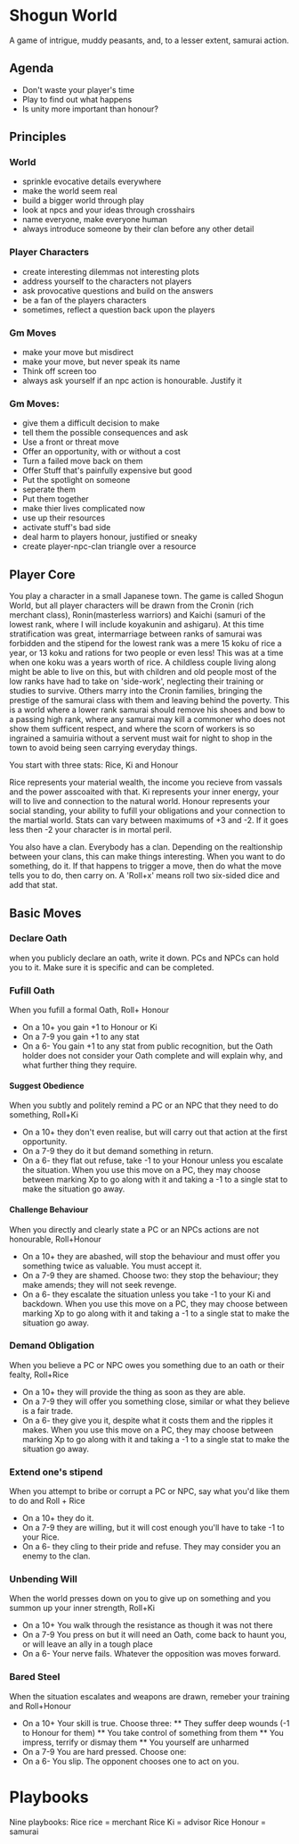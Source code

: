 # Shogun World

A game of intrigue, muddy peasants, and, to a lesser extent, samurai action.


## Agenda
* Don't waste your player's time
* Play to find out what happens
* Is unity more important than honour?


## Principles
### World
* sprinkle evocative details everywhere 
* make the world seem real
* build a bigger world through play
* look at npcs and your ideas through crosshairs
* name everyone, make everyone human
* always introduce someone by their clan before any other detail
### Player Characters
* create interesting dilemmas not interesting plots
* address yourself to the characters not players
* ask provocative questions and build on the answers 
* be a fan of the players characters 
* sometimes, reflect a question back upon the players 
### Gm Moves
* make your move but misdirect
* make your move, but never speak its name
* Think off screen too
* always ask yourself if an npc action is honourable. Justify it



### Gm Moves:
* give them a difficult decision to make
* tell them the possible consequences and ask
* Use a front or threat move
* Offer an opportunity, with or without a cost
* Turn a failed move back on them
* Offer Stuff that's painfully expensive but good
* Put the spotlight on someone
* seperate them
* Put them together 
* make thier lives complicated now
* use up their resources 
* activate stuff's bad side
* deal harm to players honour, justified or sneaky
* create player-npc-clan triangle over a resource 

## Player Core 

You play a character in a small Japanese town. The game is called Shogun World, but all player characters will be drawn from the Cronin (rich merchant class), Ronin(masterless warriors) and Kaichi (samuri of the lowest rank, where I will include koyakunin and ashigaru). At this time stratification was great, intermarriage between ranks of samurai was forbidden and the stipend for the lowest rank was a mere 15 koku of rice a year, or 13 koku and rations for two people or even less! This was at a time when one koku was a years worth of rice. A childless couple living along might be able to live on this, but with children and old people most of the low ranks have had to take on 'side-work', neglecting their training or studies to survive. Others marry into the Cronin families, bringing the prestige of the samurai class with them and leaving behind the poverty. This is a world where a lower rank samurai should remove his shoes and bow to a passing high rank, where any samurai may kill a commoner who does not show them sufficent respect, and where the scorn of workers is so ingrained a samuiria without a servent must wait for night to shop in the town to avoid being seen carrying everyday things.

You start with three stats: Rice, Ki and Honour

Rice represents your material wealth, the income you recieve from vassals and the power asscoaited with that.
Ki represents your inner energy, your will to live and connection to the natural world.
Honour represents your social standing, your ability to fufill your obligations and your connection to the martial world.
Stats can vary between maximums of +3 and -2. If it goes less then -2 your character is in mortal peril.

You also have a clan. Everybody has a clan. Depending on the realtionship between your clans, this can make things interesting.
When you want to do something, do it. If that happens to trigger a move, then do what the move tells you to do, then carry on. A 'Roll+x' means roll two six-sided dice and add that stat.


## Basic Moves

### Declare Oath
when you publicly declare an oath, write it down. PCs and NPCs can hold you to it. Make sure it is specific and can be completed. 

### Fufill Oath
When you fufill a formal Oath, Roll+ Honour
* On a 10+ you gain +1 to Honour or Ki
* On a 7-9 you gain +1 to any stat
* On a 6- You gain +1 to any stat from public recognition, but the Oath holder does not consider your Oath complete and will explain why, and what further thing they require.

#### Suggest Obedience
When you subtly and politely remind a PC or an NPC that they need to do something, Roll+Ki
* On a 10+ they don't even realise, but will carry out that action at the first opportunity.
* On a 7-9 they do it but demand something in return.
* On a 6- they flat out refuse, take -1 to your Honour unless you escalate the situation.
When you use this move on a PC, they may choose between marking Xp to go along with it and taking a -1 to a single stat to make the situation go away.

#### Challenge Behaviour
When you directly and clearly state a PC or an NPCs actions are not honourable, Roll+Honour
* On a 10+ they are abashed, will stop the behaviour and must offer you something twice as valuable. You must accept it. 
* On a 7-9 they are shamed. Choose two: they stop the behaviour; they make amends; they will not seek revenge.
* On a 6- they escalate the situation unless you take -1 to your Ki and backdown.
When you use this move on a PC, they may choose between marking Xp to go along with it and taking a -1 to a single stat to make the situation go away.

### Demand Obligation
When you believe a PC or NPC owes you something due to an oath or their fealty, Roll+Rice
* On a 10+ they will provide the thing as soon as they are able.
* On a 7-9 they will offer you something close, similar or what they believe is a fair trade.
* On a 6- they give you it, despite what it costs them and the ripples it makes.
When you use this move on a PC, they may choose between marking Xp to go along with it and taking a -1 to a single stat to make the situation go away.

### Extend one's stipend
When you attempt to bribe or corrupt a PC or NPC, say what you'd like them to do and Roll + Rice
* On a 10+ they do it. 
* On a 7-9 they are willing, but it will cost enough you'll have to take -1 to your Rice.
* On a 6- they cling to their pride and refuse. They may consider you an enemy to the clan.

### Unbending Will
When the world presses down on you to give up on something and you summon up your inner strength, Roll+Ki
* On a 10+ You walk through the resistance as though it was not there
* On a 7-9 You press on but it will need an Oath, come back to haunt you, or will leave an ally in a tough place
* On a 6- Your nerve fails. Whatever the opposition was moves forward.

### Bared Steel
When the situation escalates and weapons are drawn, remeber your training and Roll+Honour
* On a 10+ Your skill is true. Choose three:
  ** They suffer deep wounds (-1 to Honour for them)
  ** You take control of something from them
  ** You impress, terrify or dismay them
  ** You yourself are unharmed
* On a 7-9 You are hard pressed. Choose one:
* On a 6- You slip. The opponent chooses one to act on you.



# Playbooks

Nine playbooks:
Rice rice = merchant
Rice Ki = advisor
Rice Honour = samurai 



